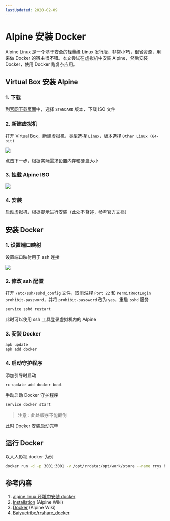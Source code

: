 ```yaml
---
lastUpdated: 2020-02-09
---
```


# Alpine 安装 Docker

Alpine Linux 是一个基于安全的轻量级 Linux 发行版，非常小巧，很省资源，用来做 Docker 的宿主很不错。本文尝试在虚拟机中安装 Alpine，然后安装 Docker，使用 Docker 跑复杂应用。

## Virtual Box 安装 Alpine

### 1. 下载

到[官网下载页面](https://www.alpinelinux.org/downloads/)中，选择 `STANDARD` 版本，下载 ISO 文件

### 2. 新建虚拟机

打开 Virtual Box，新建虚拟机，类型选择 `Linux`，版本选择 `Other Linux (64-bit)`

![](/alpine-docker/new-vm.png)

点击下一步，根据实际需求设置内存和硬盘大小

### 3. 挂载 Alpine ISO

![](/alpine-docker/add-iso.png)

### 4. 安装

启动虚拟机，根据提示进行安装（此处不赘述，参考官方文档）

## 安装 Docker

### 1. 设置端口映射

设置端口映射用于 ssh 连接

![](/alpine-docker/napt.png)

### 2. 修改 ssh 配置

打开 `/etc/ssh/sshd_config` 文件，取消注释 `Port 22` 和 `PermitRootLogin prohibit-password`，并将 `prohibit-password` 改为 `yes`，重启 `sshd` 服务

```sh
service sshd restart
```

此时可以使用 ssh 工具登录虚拟机内的 Alpine

### 3. 安装 Docker

```sh
apk update
apk add docker
```

### 4. 启动守护程序

添加引导时启动

```sh
rc-update add docker boot
```

手动启动 Docker 守护程序

```sh
service docker start
```

> 注意：此处顺序不能颠倒

此时 Docker 安装启动完毕

## 运行 Docker

以人人影视 docker 为例

```sh
docker run -d -p 3001:3001 -v /opt/rrdata:/opt/work/store --name rrys baiyuetribe/rrshare
```

## 参考内容

1. [alpine linux 环境中安装 docker](https://www.imooc.com/article/287437)
1. [Installation](https://wiki.alpinelinux.org/wiki/Installation) (Alpine Wiki)
1. [Docker](https://wiki.alpinelinux.org/wiki/Docker) (Alpine Wiki)
1. [Baiyuetribe/rrshare_docker](https://github.com/Baiyuetribe/rrshare_docker)
